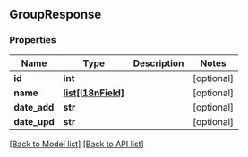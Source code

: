 ## GroupResponse

### Properties
Name | Type | Description | Notes
------------ | ------------- | ------------- | -------------
**id** | **int** |  | [optional] 
**name** | [**list[I18nField]**](#I18nField) |  | [optional] 
**date_add** | **str** |  | [optional] 
**date_upd** | **str** |  | [optional] 

[[Back to Model list]](#documentation-for-models) [[Back to API list]](#documentation-for-api-endpoints)


